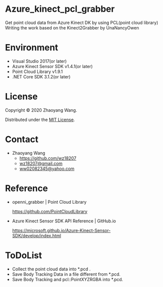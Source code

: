 # Azure_kinect_pcl_grabber

Get point cloud data from Azure Kinect DK by using PCL(point cloud library)
Writing the work based on the Kinect2Grabber by UnaNancyOwen

# Environment

* Visual Studio 2017(or later)
* Azure Kinect Sensor SDK v1.4.1(or later) 
* Point Cloud Library v1.9.1
* .NET Core SDK 3.1.2(or later)

# License

Copyright © 2020 Zhaoyang Wang.

Distributed under the [MIT License](http://www.opensource.org/licenses/mit-license.php).

# Contact

* Zhaoyang Wang
  - https://github.com/wz18207
  - wz18207@gmail.com
  - ww02082345@yahoo.com

# Reference

* openni_grabber | Point Cloud Library

  https://github.com/PointCloudLibrary

* Azure Kinect Sensor SDK API Reference | GitHub.io

  https://microsoft.github.io/Azure-Kinect-Sensor-SDK/develop/index.html

# ToDoList

* Collect the point cloud data into *.pcd .
* Save Body Tracking Data in a file different from *.pcd.
* Save Body Tracking and pcl::PointXYZRGBA into *.pcd.